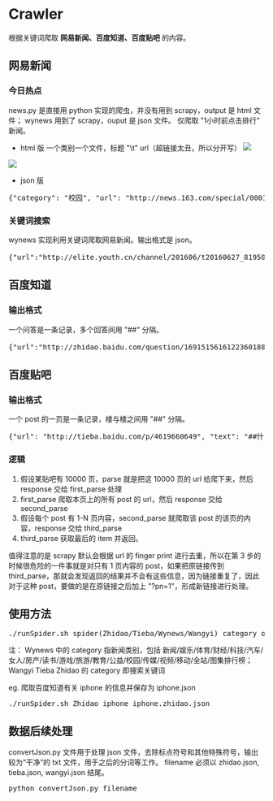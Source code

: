 # Crawler

根据关键词爬取 **网易新闻、百度知道、百度贴吧** 的内容。
## 网易新闻
### 今日热点
news.py 是直接用 python 实现的爬虫，并没有用到 scrapy，output 是 html 文件； wynews 用到了 scrapy，ouput 是 json 文件。
仅爬取 "1小时前点击排行" 新闻。

- html 版
一个类别一个文件，标题 "\t" url（超链接太丑，所以分开写）
![](http://7xu83c.com1.z0.glb.clouddn.com/%E5%B1%8F%E5%B9%95%E5%BF%AB%E7%85%A7%202016-06-24%20%E4%B8%8B%E5%8D%888.44.48.png)

![](http://7xu83c.com1.z0.glb.clouddn.com/%E5%B1%8F%E5%B9%95%E5%BF%AB%E7%85%A7%202016-06-24%20%E4%B8%8B%E5%8D%888.42.29.png)

- json 版
<pre>{"category": "校园", "url": "http://news.163.com/special/0001386F/rank_campus.html", "secondary_title": "星海校花身材修长 曾被爆为陈学冬女友", "secondary_url": "http://daxue.163.com/15/0126/17/AGTCQNPI00913J5O.html"}</pre>

### 关键词搜索
wynews 实现利用关键词爬取网易新闻。输出格式是 json。
<pre>{"url":"http://elite.youth.cn/channel/201606/t20160627_8195089.htm","text":"2016-06-2717:29:00  来源：中华儿女报刊社  编辑：安吉　　2016年6月25日,国窖1573日照公司总经理许加东、山东周智律师事务所行政副主任王建英一行来国美酒业四川有限公司考察交流。国美酒业集团董事长武玉杰、国美酒业四川有限公司副总经理柳加润陪同来宾参观了国美酒业四川有限公司包装车间、酿酒车间、国美酒窖及范曾著《锦文掇英—学研习近平用典心得》书法作品四川展览馆。　　在参观中,武玉杰董事长向许加东总经理一行介绍了国美酒业四川有限公司的生产规模和品牌建设等情况,特别是国美酒业集团创新营销,与京东集团达成战略合作伙伴,开创了白酒营销新格局,以及公司与北京科研机构开展保健酒、生物工程的合作,和酱香酒车间在重阳节期间投料备产,这一些都彰显了公司迅猛发展的态势。　　许加东总经理一行在具体了解国美酒业四川有限公司的发展规划、品牌建设、文化底蕴等各方面情况并品评国美美酒后,对国美酒业集团的综合实力十分赞赏。　　双方并对产品销售渠道建设等方面进行了深入沟通和交流。我要说两句没有可显示评论！！旗下样刊","title":"国窖1573日照公司总经理许加东来国美酒业考察交流_中华儿女"}</pre>

## 百度知道
### 输出格式
一个问答是一条记录，多个回答间用 "##" 分隔。
<pre>
{"url":"http://zhidao.baidu.com/question/1691515616122360188.html?fr=iks&word=%E6%BB%B4%E6%BB%B4&ie=gbk","answer":"滴滴快车一块五一公里，比出租车便宜。##你输入目的地就能出来大致钱##差不多 25块钱吧。","question":"滴滴打车去目的地有20公里外的地方要多少车费","title":"滴滴打车去目的地有20公里外的地方要多少车费"}
</pre>

## 百度贴吧
### 输出格式
一个 post 的一页是一条记录，楼与楼之间用 "##" 分隔。
<pre>{"url": "http://tieba.baidu.com/p/4619660649", "text": "##什么情况啊##亲，抱歉给您带来不便，麻烦您提供下订单号码，方便及时查询处理您的问题。##正在出库还是小事，我的快递还被签收了，他们厉害吧##解决了，这家店居然周末不看订单##我也也是没收到货，确签收了，太坑人。解决事情太慢，", "pageUrl": "http://tieba.baidu.com/p/4619660649?pn=1", "title": "怎么两天了还正在出库？？？"}</pre>

### 逻辑
1. 假设某贴吧有 10000 页，parse 就是把这 10000 页的 url 给爬下来，然后 response 交给 first_parse 处理
2. first_parse 爬取本页上的所有 post 的 url，然后 response 交给 second_parse
3. 假设每个 post 有 1-N 页内容，second_parse 就爬取该 post 的该页的内容，response 交给 third_parse
4. third_parse 获取最后的 item 并返回。

值得注意的是 scrapy 默认会根据 url 的 finger print 进行去重，所以在第 3 步的时候很危险的一件事就是对只有 1 页内容的 post，如果把原链接传到 third_parse，那就会发现返回的结果并不会有这些信息，因为链接重复了，因此对于这种 post，要做的是在原链接之后加上 "?pn=1"，形成新链接进行处理。

## 使用方法
<pre>./runSpider.sh spider(Zhidao/Tieba/Wynews/Wangyi) category output</pre>

注：
Wynews 中的 category 指新闻类别，包括 新闻/娱乐/体育/财经/科技/汽车/女人/房产/读书/游戏/旅游/教育/公益/校园/传媒/视频/移动/全站/图集排行榜；Wangyi Tieba Zhidao 的 category 即搜索关键词

eg. 爬取百度知道有关 iphone 的信息并保存为 iphone.json
<pre>./runSpider.sh Zhidao iphone iphone.zhidao.json</pre>

## 数据后续处理
convertJson.py 文件用于处理 json 文件，去除标点符号和其他特殊符号，输出较为“干净”的 txt 文件，用于之后的分词等工作。
filename 必须以 zhidao.json, tieba.json, wangyi.json 结尾。
<pre>python convertJson.py filename</pre>
